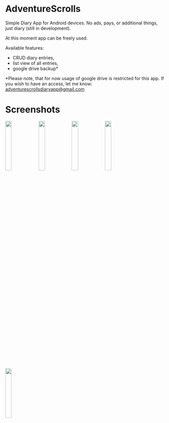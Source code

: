 # AdventureScrolls
Simple Diary App for Android devices. No ads, pays, or additional things, just diary (still in development).

At this moment app can be freely used. 

Available features:
- CRUD diary entries,
- list view of all entries,
- google drive backup*

*Please note, that for now usage of google drive is restricted for this app. If you wish to have an access, let me know: adventurescrollsdiaryapp@gmail.com

# Screenshots
<img width="20%" heigth="20%" src="https://github.com/usernameAki/AdventureScrolls/assets/143264847/33573356-d79f-4773-a406-7e08b661a0bf">
<img width="20%" heigth="20%" src="https://github.com/usernameAki/AdventureScrolls/assets/143264847/6a14bbe4-76fc-4613-9f91-36028d009cd0">
<img width="20%" heigth="20%" src="https://github.com/usernameAki/AdventureScrolls/assets/143264847/fa8186ca-1555-4b22-ab47-b057c0f2095c">
<img width="20%" heigth="20%" src="https://github.com/usernameAki/AdventureScrolls/assets/143264847/e0d34377-8ef2-4d4c-8615-bdd110ef6cf0">
<img width="20%" heigth="20%" src="https://github.com/usernameAki/AdventureScrolls/assets/143264847/ee16264f-24b2-40d8-a562-526d9d2e753e">

